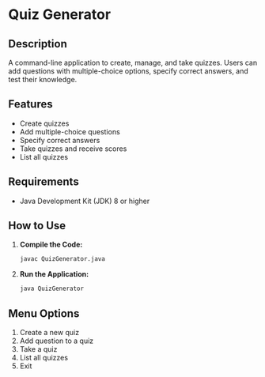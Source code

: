 # Quiz Generator

## Description

A command-line application to create, manage, and take quizzes. Users can add questions with multiple-choice options, specify correct answers, and test their knowledge.

## Features

- Create quizzes
- Add multiple-choice questions
- Specify correct answers
- Take quizzes and receive scores
- List all quizzes

## Requirements

- Java Development Kit (JDK) 8 or higher

## How to Use

1. **Compile the Code:**
   ```bash
   javac QuizGenerator.java
   ```

2. **Run the Application:**
   ```bash
   java QuizGenerator
   ```

## Menu Options

1. Create a new quiz
2. Add question to a quiz
3. Take a quiz
4. List all quizzes
5. Exit

